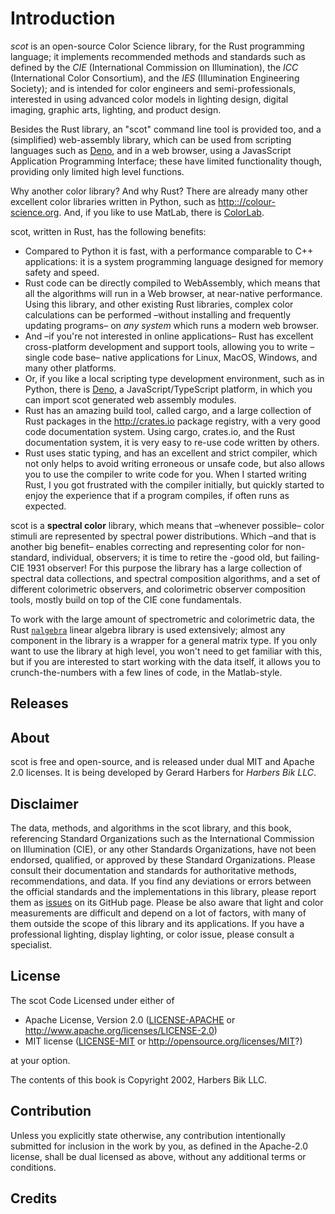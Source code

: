 # Introduction
*scot* is an open-source Color Science library, for the Rust programming language;
 it implements recommended methods and standards such as defined by the *CIE* (International Commission on Illumination),
 the *ICC* (International Color Consortium), 
 and the *IES* (Illumination Engineering Society);
 and is intended for color engineers and semi-professionals,
 interested in using advanced color models in lighting design, digital imaging, graphic arts, lighting, and product design.

Besides the Rust library, an "scot" command line tool is provided too, and a (simplified) web-assembly library, which can
be used from scripting languages such as [Deno](https://deno.land), and in a web browser, using a JavasScript
Application Programming Interface; 
these have limited functionality though, providing only limited high level functions.

Why another color library? And why Rust?
There are already many other excellent color libraries written in Python, such as <http:://colour-science.org>.
And, if you like to use MatLab, there is [ColorLab](https://www.uv.es/vista/vistavalencia/software/colorlab.html).

scot, written in Rust, has the following benefits:

- Compared to Python it is fast, with a performance comparable to C++ applications:
 it is a system programming language designed for memory safety and speed.
- Rust code can be directly compiled to WebAssembly, 
   which means that all the algorithms will run in a Web browser,
   at near-native performance.
  Using this library,
   and other existing Rust libraries,
   complex color calculations can be performed
   –without installing and frequently updating programs–
   on *any system* which runs a modern web browser.
- And –if you're not interested in online applications–
   Rust has excellent cross-platform development and support tools,
   allowing you to write –single code base– native applications for Linux, MacOS, Windows, and many other platforms.
- Or, if you like a local scripting type development environment, such as in Python, there is [Deno](https://deno.land),
   a JavaScript/TypeScript platform, in which you can import scot generated web assembly modules.
- Rust has an amazing build tool,
  called cargo, and a large collection of Rust packages in the <http://crates.io> package registry,
  with a very good code documentation system.
  Using cargo, crates.io, and the Rust documentation system,
  it is very easy to re-use code written by others.
- Rust uses static typing,
   and has an excellent and strict compiler,
   which not only helps to avoid writing erroneous or unsafe code,
   but also allows you to use the compiler to write code for you.
  When I started writing Rust,
   I you got frustrated with the compiler initially,
   but quickly started to enjoy the experience that if a program compiles,
   if often runs as expected.

scot is a **spectral color** library,
 which means that –whenever possible– 
 color stimuli are represented by spectral power distributions.
Which –and that is another big benefit– 
 enables correcting and representing color for non-standard,
 individual, observers;
 it is time to retire the -good old, but failing- CIE 1931 observer!
For this purpose the library has a large collection of spectral data collections,
 and spectral composition algorithms,
 and a set of different colorimetric observers, and colorimetric observer composition tools,
 mostly build on top of the CIE cone fundamentals.

To work with the large amount of spectrometric and colorimetric data,
 the Rust [`nalgebra`](https://nalgebra.org) linear algebra library is used extensively;
 almost any component in the library is a wrapper for a general matrix type.
If you only want to use the library at high level,
 you won't need to get familiar with this,
 but if you are interested to start working with the data itself,
 it allows you to crunch-the-numbers with a few lines of code, in the Matlab-style.


## Releases



## About

scot is free and open-source, and is released under dual MIT and Apache 2.0 licenses.
It is being developed by Gerard Harbers for *Harbers Bik LLC*.


## Disclaimer
The data, methods, and algorithms in the scot library, and this book, 
referencing Standard Organizations such as the International Commission on Illumination (CIE), or any other Standards Organizations, 
have not been endorsed, qualified, or approved by these Standard Organizations. 
Please consult their documentation and standards for authoritative methods, recommendations, and data. 
If you find any deviations or errors between the official standards and the implementations in this library, please report them as [issues](https://github.com/harbik/scot/issues) on its GitHub page.
Please be also aware that light and color measurements are difficult and depend on a lot of factors, 
with many of them outside the scope of this library and its applications. 
If you have a professional lighting, display lighting, or color issue, please consult a specialist.


## License

The scot Code Licensed under either of

 * Apache License, Version 2.0
   ([LICENSE-APACHE](LICENSE-APACHE) or <http://www.apache.org/licenses/LICENSE-2.0>)
 * MIT license
   ([LICENSE-MIT](LICENSE-MIT) or <http://opensource.org/licenses/MIT>?)

at your option.

The contents of this book is Copyright 2002, Harbers Bik LLC.

## Contribution

Unless you explicitly state otherwise, any contribution intentionally submitted
for inclusion in the work by you, as defined in the Apache-2.0 license, shall be
dual licensed as above, without any additional terms or conditions.

## Credits
